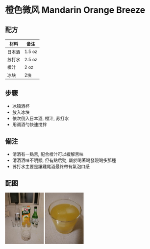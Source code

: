 # 橙色微风 Mandarin Orange Breeze

## 配方


材料          | 备注
------------ |----------------
日本酒        | 1.5 oz
苏打水        | 2.5 oz
橙汁          | 2 oz
冰块          | 2块

## 步骤

* 冰镇酒杯
* 放入冰块
* 依次倒入日本酒, 橙汁, 苏打水
* 用调酒勺快速搅拌

## 備注

* 清酒有一點苦, 配合橙汁可以緩解苦味
* 清酒酒味不明顯, 但有點后勁, 屬於喝著喝發現喝多那種
* 苏打水主要是讓雞尾酒最終帶有氣泡口感

## 配图

<div style="inline-block">
<img src="1.jpeg" width=25%>
<img src="2.jpeg" width=25%>
</div>


